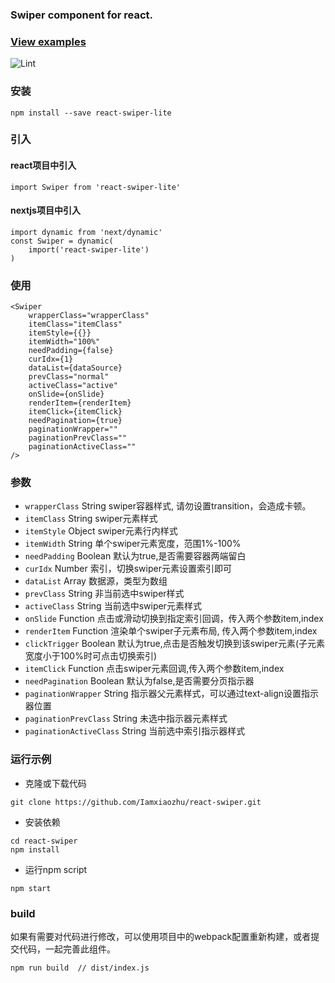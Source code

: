 ### Swiper component for react.

### [View examples](http://woleigequ.net/react-swiper/)
![Lint](https://github.com/Iamxiaozhu/react-swiper/workflows/Lint/badge.svg?branch=master)
### 安装
```
npm install --save react-swiper-lite
```
### 引入
#### react项目中引入
```
import Swiper from 'react-swiper-lite'
```
#### nextjs项目中引入
```
import dynamic from 'next/dynamic'
const Swiper = dynamic(
    import('react-swiper-lite')
)
```
### 使用
```
<Swiper
    wrapperClass="wrapperClass"
    itemClass="itemClass"
    itemStyle={{}}
    itemWidth="100%"
    needPadding={false}
    curIdx={1}
    dataList={dataSource}
    prevClass="normal"
    activeClass="active"
    onSlide={onSlide}
    renderItem={renderItem}
    itemClick={itemClick}
    needPagination={true}
    paginationWrapper=""
    paginationPrevClass=""
    paginationActiveClass=""
/>
```

### 参数
- `wrapperClass` String swiper容器样式, 请勿设置transition，会造成卡顿。
- `itemClass` String swiper元素样式
- `itemStyle` Object swiper元素行内样式
- `itemWidth` String 单个swiper元素宽度，范围1%-100%
- `needPadding` Boolean 默认为true,是否需要容器两端留白
- `curIdx` Number 索引，切换swiper元素设置索引即可
- `dataList` Array 数据源，类型为数组
- `prevClass` String 非当前选中swiper样式
- `activeClass` String 当前选中swiper元素样式
- `onSlide` Function 点击或滑动切换到指定索引回调，传入两个参数item,index
- `renderItem` Function 渲染单个swiper子元素布局, 传入两个参数item,index
- `clickTrigger` Boolean 默认为true,点击是否触发切换到该swiper元素(子元素宽度小于100%时可点击切换索引)
- `itemClick` Function 点击swiper元素回调,传入两个参数item,index
- `needPagination` Boolean 默认为false,是否需要分页指示器
- `paginationWrapper` String 指示器父元素样式，可以通过text-align设置指示器位置
- `paginationPrevClass` String 未选中指示器元素样式
- `paginationActiveClass` String 当前选中索引指示器样式


### 运行示例
- 克隆或下载代码
```
git clone https://github.com/Iamxiaozhu/react-swiper.git
```
- 安装依赖
```
cd react-swiper
npm install
```
- 运行npm script
```
npm start 
```
### build
如果有需要对代码进行修改，可以使用项目中的webpack配置重新构建，或者提交代码，一起完善此组件。
```
npm run build  // dist/index.js
```
